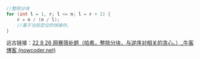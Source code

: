 ```cpp
//整除分块
for (int l = 1, r; l <= n; l = r + 1) {
    r = n / (n / l); 
    //基于当前定位的快操作。
}
```

远古链接：[22 8 26 网赛筛补题（哈希，整除分块，与逆序对相关的贪心。）_牛客博客 (nowcoder.net)](https://blog.nowcoder.net/n/f9f5104ca9c94b1b97296113ccc44c5b)
